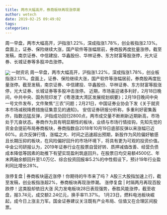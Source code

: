 ```yaml
---
title: 两市大幅高开，券商板块再现涨停潮
author: wetech
date: 2019-02-25 09:49:02
tags: 
categories: 
---
```

周一早盘，两市大幅高开，沪指涨1.22%，深成指涨1.78%，创业板指涨2.13%。盘面上，证券、保险继续大涨，国产软件等涨幅居前，券商股再度批量涨停。截至发稿，南京证券、中信建投、华鑫股份、华林证券、东方财富等股涨停，光大证券、长城证券等多股冲击涨停。
<!-- more -->
<img align="center" border="0" src="https://imgcdn.yicai.com/uppics/images/2019/02/b714538522ce38cccbd632f7d05a720f.jpg" />
一财资讯
周一早盘，两市大幅高开，沪指涨1.22%，深成指涨1.78%，创业板指涨2.13%。盘面上，证券、保险继续大涨，国产软件等涨幅居前，券商股再度批量涨停。截至发稿，南京证券、中信建投、华鑫股份、华林证券、东方财富等股涨停，光大证券、长城证券等多股冲击涨停。
近期，市场喜迎诸多利好，2月18日晚间，中共中央、国务院印发了《粤港澳大湾区发展规划纲要》；2月19日晚间中央一号文件发布，文件聚焦“三农”问题；2月21日，中国证券业协会下发《关于就资本市场减税降费措施征集意见的通知》。
安信证券研报分析称，多重利好密集轰炸，指数迅猛反弹，沪指成功回归2800点，两市成交量不断刷新近期新高，市场处于亢奋状态。券商作为具有明显期性的板块，业绩与市场行情挂钩，先知先觉的资金会提前布局券商板块，券商指数自2018年10月19日底部反弹以来涨幅已近60%。此次反弹行情，涨幅之大、时间之迅速超出预期，新股作为风险偏好敏感且长期压抑的板块，在风险偏好回升的市场环境下，将具有更为可观的投资价值。
中金公司研报认为，2019年证券行业在股票自营好转、质押减值改善、经营负债成本降低等因素的助推下有望实现盈利筑底回升。在股票日均交易额4500亿、年末两融余额回升至1.0万亿、综合投资回报率5.2%的中性假设下，预计19年行业盈利同比增长28%。
 
 
涨停复盘 | 券商板块逼近涨停！你期待的牛市来了吗？
A股三大股指加速上行，截至发稿，创业板指涨超2%，券商板块再现涨停潮。
涨停复盘 | 时隔两月再现百股跌停！这类股却依旧大涨
风力发电板块28日表现强势，泰胜风能涨停，截至收盘，报3.74元，成交额2.24亿元，换手率11.37%。
1月23日，燃料电池板块崛起，成今日上涨主力军。国金证券建议关注既有产业布局、估值又在合理区间股票。
